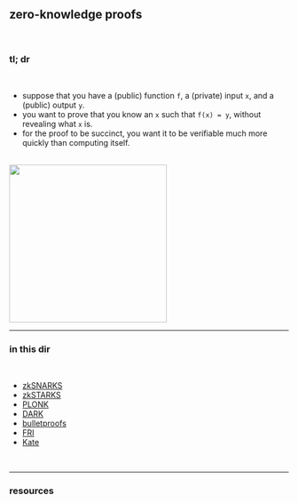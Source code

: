 ## zero-knowledge proofs

<br>

### tl; dr

<br>

* suppose that you have a (public) function `f`, a (private) input `x`, and a (public) output `y`. 
* you want to prove that you know an `x` such that  `f(x) = y`, without revealing what `x` is. 
* for the proof to be succinct, you want it to be verifiable much more quickly than computing itself.

<br>

<img width="284" src="https://user-images.githubusercontent.com/1130416/234407214-ed3974fd-85cc-471b-a08b-e2edf0efd1a2.png">


<br>

----

### in this dir

<br>

* [zkSNARKS](zkSNARKS.md)
* [zkSTARKS](zkSTARKS.md)
* [PLONK](plonk.md)
* [DARK](dark.md)
* [bulletproofs](bulletproofs.md)
* [FRI](fri.md)
* [Kate](kate.md)


<br>

---

### resources

